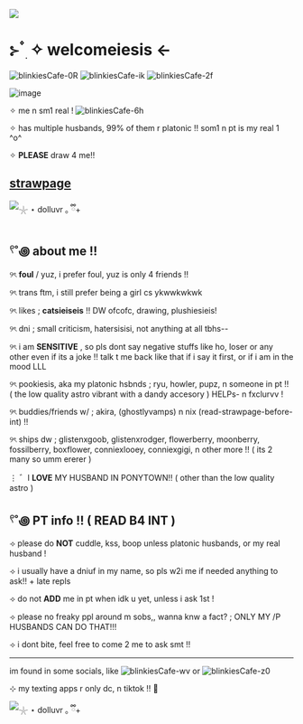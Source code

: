 ![](https://komarev.com/ghpvc/?username=litteryzu&color=641c41&style=for-the-badge&label=PROFILE+VIEWS) 

 # ⊱  ۫ ׅ ✧ welcomeiesis  <-


![blinkiesCafe-0R](https://github.com/user-attachments/assets/6c0d2704-14c1-4b6e-adaf-411b3c0fa8f0) ![blinkiesCafe-ik](https://github.com/user-attachments/assets/d8361f89-622b-4a05-8903-3fe0d5ac85da) ![blinkiesCafe-2f](https://github.com/user-attachments/assets/3b57d6f4-c45a-4894-9e5a-e50d336eed42)

![image](https://github.com/user-attachments/assets/34f8bb10-b480-4b9f-bbc5-0d7de24c828c)

✧ me n sm1 real ! ![blinkiesCafe-6h](https://github.com/user-attachments/assets/9a1a3b39-2586-466f-9513-76485852dadb)


✧ has multiple husbands, 99% of them r platonic !! som1 n pt is my real 1 ^o^

✧ **PLEASE** draw 4 me!!

## [strawpage](https://yzuwi.straw.page)



![𓇼 ⋆ dolluvr ｡ ྀི+](https://github.com/user-attachments/assets/259538f7-b6de-49ef-bada-8b28e80c951e)







## 𓍢˚꩜ about me !!


୨ৎ **foul** / yuz, i prefer foul, yuz is only 4 friends !!

୨ৎ trans ftm, i still prefer being a girl cs ykwwkwkwk 

୨ৎ likes ; **catsieiseis** !! DW ofcofc, drawing, plushiesieis! 

୨ৎ dni ; small criticism, hatersisisi, not anything at all tbhs--

୨ৎ i am **SENSITIVE** , so pls dont say negative stuffs like ho, loser or any other even if its a joke !! talk t me back like that if i say it first, or if i am in the mood LLL

୨ৎ pookiesis, aka my platonic hsbnds ; ryu, howler, pupz, n someone in pt !! ( the low quality astro vibrant with a dandy accesory ) HELPs- n fxclurvv !

୨ৎ buddies/friends w/ ; akira, (ghostlyvamps) n nix (read-strawpage-before-int) !!

୨ৎ ships dw ; glistenxgoob, glistenxrodger, flowerberry, moonberry, fossilberry, boxflower, conniexlooey, conniexgigi, n other more !! ( its 2 many so umm ererer )

⋮  ゛I **LOVE** MY HUSBAND IN PONYTOWN!! ( other than the low quality astro ) 


## 𓍢˚꩜ PT info !! ( READ B4 INT )


⟢ please do **NOT** cuddle, kss, boop unless platonic husbands, or my real husband !

⟢ i usually have a dniuf in my name, so pls w2i me if needed anything to ask!! + late repls

⟢ do not **ADD** me in pt when idk u yet, unless i ask 1st !

⟢ please no freaky ppl around m sobs,, wanna knw a fact? ; ONLY MY /P HUSBANDS CAN DO THAT!!!

⟢ i dont bite, feel free to come 2 me to ask smt !! 

-------------------------------------------------------------

im found in some socials, like ![blinkiesCafe-wv](https://github.com/user-attachments/assets/0294e547-9fbd-4148-b273-38e3f6673cc3) or ![blinkiesCafe-z0](https://github.com/user-attachments/assets/f1f9871c-c74c-4ef5-b781-a247c732571d)


⊹ my texting apps r only dc, n tiktok !! 🦴





![𓇼 ⋆ dolluvr ｡ ྀི+](https://github.com/user-attachments/assets/78f95d14-155c-4ea5-a57a-f0ea03ccb046)




















